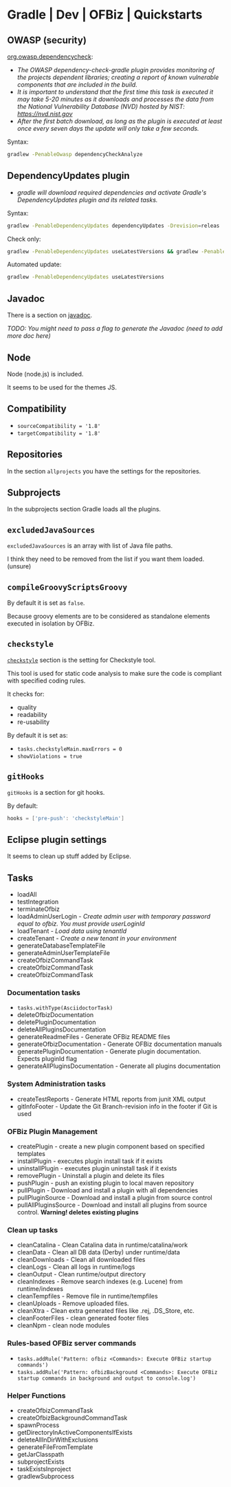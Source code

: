 # Gradle | Dev | OFBiz | Quickstarts

## OWASP (security)
[org.owasp.dependencycheck](https://jeremylong.github.io/DependencyCheck/dependency-check-gradle/index.html): 
- *The OWASP dependency-check-gradle plugin provides monitoring of the projects dependent libraries; creating a report of known vulnerable components that are included in the build.*
- *It is important to understand that the first time this task is executed it may take 5-20 minutes as it downloads and processes the data from the National Vulnerability Database (NVD) hosted by NIST: https://nvd.nist.gov*
- *After the first batch download, as long as the plugin is executed at least once every seven days the update will only take a few seconds.*

Syntax: 
```bash
gradlew -PenableOwasp dependencyCheckAnalyze
```

## DependencyUpdates plugin
- *gradle will download required dependencies and activate Gradle's DependencyUpdates plugin and its related tasks.*

Syntax: 
```bash
gradlew -PenableDependencyUpdates dependencyUpdates -Drevision=releas
```

Check only:
```bash
gradlew -PenableDependencyUpdates useLatestVersions && gradlew -PenableDependencyUpdates useLatestVersionsCheck
```

Automated update:
```bash
gradlew -PenableDependencyUpdates useLatestVersions
```

## Javadoc
There is a section on [javadoc](https://en.wikipedia.org/wiki/Javadoc).

*TODO: You might need to pass a flag to generate the Javadoc (need to add more doc here)*

## Node
Node (node.js) is included.

It seems to be used for the themes JS.

## Compatibility
- `sourceCompatibility = '1.8'`
- `targetCompatibility = '1.8'`

## Repositories
In the section `allprojects` you have the settings for the repositories.

## Subprojects
In the subprojects section Gradle loads all the plugins.

## `excludedJavaSources`
`excludedJavaSources` is an array with list of Java file paths.

I think they need to be removed from the list if you want them loaded. (unsure)

## `compileGroovyScriptsGroovy`
By default it is set as `false`.

Because groovy elements are to be considered as standalone elements executed in isolation by OFBiz.

## `checkstyle`
[`checkstyle`](https://en.wikipedia.org/wiki/Checkstyle) section is the setting for Checkstyle tool.

This tool is used for static code analysis to make sure the code is compliant with specified coding rules.

It checks for: 
- quality
- readability
- re-usability

By default it is set as: 
- `tasks.checkstyleMain.maxErrors = 0`
- `showViolations = true`

## `gitHooks`
`gitHooks` is a section for git hooks.

By default: 
```groovy
hooks = ['pre-push': 'checkstyleMain']
```

## Eclipse plugin settings
It seems to clean up stuff added by Eclipse.

## Tasks
- loadAll
- testIntegration
- terminateOfbiz
- loadAdminUserLogin - *Create admin user with temporary password equal to ofbiz. You must provide userLoginId*
- loadTenant - *Load data using tenantId*
- createTenant - *Create a new tenant in your environment*
- generateDatabaseTemplateFile
- generateAdminUserTemplateFile
- createOfbizCommandTask
- createOfbizCommandTask
- createOfbizCommandTask
### Documentation tasks
- `tasks.withType(AsciidoctorTask)`
- deleteOfbizDocumentation
- deletePluginDocumentation
- deleteAllPluginsDocumentation
- generateReadmeFiles - Generate OFBiz README files
- generateOfbizDocumentation - Generate OFBiz documentation manuals
- generatePluginDocumentation - Generate plugin documentation. Expects pluginId flag
- generateAllPluginsDocumentation - Generate all plugins documentation
### System Administration tasks
- createTestReports - Generate HTML reports from junit XML output
- gitInfoFooter - Update the Git Branch-revision info in the footer if Git is used
### OFBiz Plugin Management
- createPlugin - create a new plugin component based on specified templates
- installPlugin - executes plugin install task if it exists
- uninstallPlugin - executes plugin uninstall task if it exists
- removePlugin - Uninstall a plugin and delete its files
- pushPlugin - push an existing plugin to local maven repository
- pullPlugin - Download and install a plugin with all dependencies
- pullPluginSource - Download and install a plugin from source control
- pullAllPluginsSource - Download and install all plugins from source control. **Warning! deletes existing plugins**
### Clean up tasks
- cleanCatalina - Clean Catalina data in runtime/catalina/work
- cleanData - Clean all DB data (Derby) under runtime/data
- cleanDownloads - Clean all downloaded files
- cleanLogs - Clean all logs in runtime/logs
- cleanOutput - Clean runtime/output directory
- cleanIndexes - Remove search indexes (e.g. Lucene) from runtime/indexes
- cleanTempfiles - Remove file in runtime/tempfiles
- cleanUploads - Remove uploaded files.
- cleanXtra - Clean extra generated files like .rej, .DS_Store, etc.
- cleanFooterFiles - clean generated footer files
- cleanNpm - clean node modules
### Rules-based OFBiz server commands
- `tasks.addRule('Pattern: ofbiz <Commands>: Execute OFBiz startup commands')`
- `tasks.addRule('Pattern: ofbizBackground <Commands>: Execute OFBiz startup commands in background and output to console.log')`
### Helper Functions
- createOfbizCommandTask
- createOfbizBackgroundCommandTask
- spawnProcess
- getDirectoryInActiveComponentsIfExists
- deleteAllInDirWithExclusions
- generateFileFromTemplate
- getJarClasspath
- subprojectExists
- taskExistsInproject
- gradlewSubprocess
